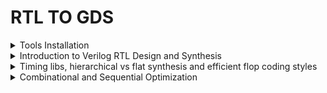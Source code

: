 # RTL TO GDS 

<details>

<summary>Tools Installation</summary>

### Install Yosys

#### Yosys is a Verilog HDL synthesis tool. This means that it takes a behavioural design description as input and generates an RTL, logical gate or physical gate level description of the design as output. Yosys’ main strengths are behavioural and RTL synthesis.

$ sudo apt-get update

$ git clone https://github.com/YosysHQ/yosys.git

$ cd yosys

$ sudo apt install make (If make is not installed ,install it)

$ sudo apt-get install build-essential clang bison flex
libreadline-dev gawk tcl-dev libffi-dev git
graphviz xdot pkg-config python3 libboost-system-dev
libboost-python-dev libboost-filesystem-dev zlib1g-dev

$ make config-gcc

$ make

$ sudo make install

<img width="429" alt="image" src="https://github.com/user-attachments/assets/56ee140f-3948-4352-a7ec-4787843e3890">


### install iverilog

#### iverilog: Icarus Verilog, commonly known as Iverilog, is an open-source tool used for the simulation and synthesis of digital circuits described in Verilog hardware description language (HDL).Primarily, Iverilog is used to simulate Verilog designs, allowing designers to verify the functionality of their digital circuits before physical implementation.

$ sudo apt-get install iverilog

<img width="397" alt="image" src="https://github.com/user-attachments/assets/4c3d4240-1a52-474b-8b3b-1af524da6aa6">

### install gtkwave

sudo apt-get update

sudo apt install gtkwave

<img width="574" alt="image" src="https://github.com/user-attachments/assets/7edf13db-e248-4153-af7e-5e47627cb532">

</details>

<details>

<summary>Introduction to Verilog RTL Design and Synthesis</summary>

In RTL design, the adherence to specifications is verified through simulation using a tool called a simulator. For this course, the simulator used is Icarus Verilog (Iverilog). The design refers to the actual Verilog code or set of codes that implement the intended functionality to meet the required specifications.

A testbench is used to apply stimulus, or test vectors, to the design to check its functionality. The simulator operates by monitoring changes in input signals; when an input changes, the corresponding output is evaluated. If there are no changes in the input, the output remains unchanged, as the simulator continuously checks for variations in input values to determine the resultant outputs.

### Block diagram of Test Bench

<img width="571" alt="image" src="https://github.com/user-attachments/assets/1e1b9aea-2c98-47b7-9dea-2d35718766ce">

### iverilog based simulation flow

![image](https://github.com/user-attachments/assets/31d49bf1-6689-48fa-8f9f-e5a159bdaaf8)

### LAB1- good_mux

Run the simulation on good_mux with the test bench tb_good_mux in iverilog.

<img width="364" alt="image" src="https://github.com/user-attachments/assets/2deb5f15-cc0e-4351-81d0-c53efeff4c18">

### testbench for good_mux

<img width="613" alt="image" src="https://github.com/user-attachments/assets/1cbc1109-4900-4262-8440-d453bb17ef69">

Icarus Verilog (Iverilog) takes design files and testbench files as inputs. The output of Iverilog is a .vcd (Value Change Dump) file, an ASCII-based format generated by EDA logic simulation tools. This file records changes in signal values throughout the simulation. The .vcd file can then be used as an input for the GTKWave tool, which visualizes the waveforms of the design's signals. By viewing these waveforms, one can verify the correctness of signal transitions according to the stimulus provided by the testbench.

#### Commands used

The output will be a.out file for the simulation 

<img width="608" alt="image" src="https://github.com/user-attachments/assets/c958b4f3-442e-4fc6-83a9-cc4454bd914c">

To view the simulation results, use a waveform viewer like GTKWave. Open the GTKWave and load the generated VCD file:

### Waveforms in gtkwave

<img width="604" alt="image" src="https://github.com/user-attachments/assets/efac9690-d4ea-48fb-80e3-b7e30b7cc0e3">

## Introduction to Yosys RTL Synthesizer

Yosys is an open-source framework for Verilog RTL synthesis. It is used primarily for converting high-level Verilog descriptions of digital circuits into gate-level netlists that can be implemented on FPGAs or used for ASIC design. Yosys is highly versatile and supports various front-end and back-end tools, making it a valuable tool for digital design and synthesis.

Inputs for Yosys tool: Design (.v), Liberty (.lib)
Output: Netlist file (.net.v)

<img width="600" alt="image" src="https://github.com/user-attachments/assets/574fea39-d6d6-46f2-9495-1867525ad5ed">

Verifying the design:

Use the Test bench using in RTL phase.Using the same stimulus used for RTL, the output expected should be the same as the one obtained in RTL phase.

<img width="598" alt="image" src="https://github.com/user-attachments/assets/db8d6336-823e-4225-a51f-3f95918fbb4b">

### Synthesis

The process of transforming the RTL description into a lower-level representation consisting of gates and their interconnections. This process is typically performed using a synthesis tool, which maps the RTL code to a specific technology library containing various gate-level components like AND, OR, NOT gates, flip-flops, and more.

<img width="184" alt="image" src="https://github.com/user-attachments/assets/d255aaa7-104f-42f2-92d1-dc63f8ca1012">

### What is .lib?

A .lib file, or a standard cell library file, is a collection of different standard cells that vary in functionality, input configurations, and other characteristics. These cells can implement various logic functions and are available in multiple performance models, such as slow, medium, and fast. Each model caters to different design requirements, providing options for trade-offs in speed, power, and area. This library enables designers to choose the appropriate cells to meet specific design criteria and constraints.

Block diagram shows how the Synthesizer works

<img width="440" alt="image" src="https://github.com/user-attachments/assets/a0eda8cc-2df0-4c11-a8e8-26d19454299c">

### Synthesis of good_mux.v

#### 1.Read the liberty source file

yosys> read_liberty -lib ../lib/sky130_fd_sc_hd_tt_025C_1v80.lib

#### 2. Read the Verilog source file

yosys> read_verilog good_mux.v

#### 3. Do Synthesis

yosys> synth -top good_mux

<img width="608" alt="image" src="https://github.com/user-attachments/assets/f1b30a9a-6b51-41e1-8675-c01fa1f12f26">

<img width="611" alt="image" src="https://github.com/user-attachments/assets/9b5b32b9-ad4c-43d5-a88f-abf5c1da890a">

#### 4. Technology Mapping to the Design using the abc tool which is integrated with Yosys:

 yosys> abc -liberty ../lib/sky130_fd_sc_hd_tt_025C_1v80.lib

<img width="605" alt="image" src="https://github.com/user-attachments/assets/d414464c-58bf-44cc-82ba-faa1c8590762">

<img width="605" alt="image" src="https://github.com/user-attachments/assets/e7f45182-7529-4667-a9c6-9078a8ca64fe">

#### 5. Generated Gate level Netlist

 yosys> show

<img width="604" alt="image" src="https://github.com/user-attachments/assets/66b32437-262d-46a3-a918-71128b05d529">

#### 6. Write the synthesized netlist to a Verilog file:

write_verilog good_mux_netlist.v

<img width="257" alt="image" src="https://github.com/user-attachments/assets/9bdc2f46-4455-404c-bacb-0ac57387c6fd">

yosys> write_verilog -noattr good_mux.netlist.v

<img width="235" alt="image" src="https://github.com/user-attachments/assets/5a7ef4fd-5ca1-452f-b32e-8a7e875ac584">

</details>

<details>

<summary>Timing libs, hierarchical vs flat synthesis and efficient flop coding styles</summary>


 A .lib file, also referred to as a Liberty file, is a standardized format in the electronic design automation (EDA) industry. Library cell description contains a lot of information like timing information, power estimation, other several attributes like area, functionality, operating condition etc. Speaking more technically, liberty format is a format to represent timing and power properties of black boxes (which we cant descend into). Liberty is an ASCII format, usually represented in a text file with extension “.lib“.

### Key Elements of a .lib File:
**Timing Information:** Details about the delay and timing constraints of the cells.  
**Power Information:** Data on power consumption, including dynamic and leakage power.  
**Area Information:** The physical area occupied by the cells.  
**Operating Conditions:** Environmental parameters like temperature and voltage for which the cells are characterized.  
**Pin Descriptions:** Information about the input and output pins of the cells, including their functions and electrical properties.

In our lab, we utilize the **sky130_fd_sc_hd_tt_025C_1v80.lib file.** Here’s an explanation of the filename components:

**sky130:** Refers to the 130nm technology node provided by SkyWater Technology Foundry.  
**fd:** Stands for fully-depleted, indicating the type of process technology.  
**sc:** Stands for standard cell.  
**hd:** Stands for high-density standard cell library.  
**tt:** Typical process corner (typical-typical).  
**025C:** The temperature condition at which the library data is characterized (25°C).  
**1v80:** The operating voltage condition (1.8V).

Snippet of .lib file

<img width="556" alt="image" src="https://github.com/user-attachments/assets/944ca820-6afa-4a54-91f0-8fd779270789">

Snippet showing leakage power in .lib file

<img width="527" alt="image" src="https://github.com/user-attachments/assets/924bd95c-604d-487a-a305-5c35b2c4b726">

Timing(Cell rise/fall delay etc.) in lookup table format:

<img width="563" alt="image" src="https://github.com/user-attachments/assets/9c82cbbb-60f8-4308-9540-5becc2bbea77">

Comparison of the area occupied by 2-input AND gates with varying drive strengths or widths shows that gates with higher drive strengths or greater widths occupy more area and will have less delay.

<img width="584" alt="image" src="https://github.com/user-attachments/assets/12e1b1e7-8c14-425e-a9be-a4505d504945">

### Hierarchial vs Flat Synthesis

#### Hierarchial Synthesis

In VLSI (Very Large Scale Integration) design, hierarchical synthesis and flat synthesis are two approaches to synthesizing a digital circuit from a high-level description to a gate-level representation. They differ in how they manage and optimize the design hierarchy during the synthesis process.

**Hierarchical Synthesis**
**Definition:** Hierarchical synthesis, also known as module-based or top-down synthesis, involves preserving the design hierarchy throughout the synthesis process. The design is divided into modules or blocks, and each module is synthesized separately, maintaining its boundaries and interfaces.

Invoking yosys to synthesize example multiple_modules.v

<img width="395" alt="image" src="https://github.com/user-attachments/assets/8a44fa1e-18a9-48bb-bda3-b5f059d28882">

<img width="380" alt="image" src="https://github.com/user-attachments/assets/f6e50452-0abb-45c0-854c-9ba1408140ab">

**1. Read the Liberty source file:**

yosys> read_liberty -lib ../lib/sky130_fd_sc_hd_tt_025C_1v80.lib

__2.Read the Verilog source file:__

yosys> read_verilog multiple_modules.v

__3.Perform synthesis:__

yosys> synth -top multiple_modules

<img width="605" alt="image" src="https://github.com/user-attachments/assets/1e6516f4-ebae-4af7-b59b-67d2d0712052">

Here, Sub_module1 has one and gate, sub_module2 has one OR gate 

<img width="598" alt="image" src="https://github.com/user-attachments/assets/e7ce7c06-4561-49d3-b396-862a1b518790">

Top mdoule multiple_module has sub_module1 and sub_module2 of one instance each and totally it contains 2 cells of both AND and OR gate

<img width="602" alt="image" src="https://github.com/user-attachments/assets/20e8c937-d28d-48ce-b583-9d7cc39cddd2">

**4.Technology Mapping to the Design using abc tool which is integrated with Yosys:**

yosys> abc -liberty ../lib/sky130_fd_sc_hd_tt_025C_1v80.lib

<img width="611" alt="image" src="https://github.com/user-attachments/assets/e0aea456-40a4-4a7b-b4a1-2ec3fd5fe849">

**5.View the generated gate level netlist:**

yosys> show multiple_modules

<img width="602" alt="image" src="https://github.com/user-attachments/assets/67cd5911-cc1a-4b8a-8e01-f815fa48745d">

Interestingly, the design is not displaying the AND and OR gates explicitly. Instead, it shows them as u1 and u2, which are instances of sub_module1 and sub_module2, respectively. Ideally, one would expect to see the AND and OR gates directly. This approach is known as hierarchical design, where the hierarchies are preserved, and the design maintains its modular structure.

**Flat synthesis:** Flat synthesis involves synthesizing the entire design as a single, monolithic entity without hierarchical organization.

**1.To flatten the design:**

yosys> flatten

<img width="311" alt="image" src="https://github.com/user-attachments/assets/328012d6-6823-42b2-abda-bbbb045abc43">

**2.To write a netlist to .v file:**

yosys> write_verilog -noattr multiple_modules_flat.v

<img width="335" alt="image" src="https://github.com/user-attachments/assets/17110aff-0dbf-4af3-9685-b76ba4b03bdc">

**3.To view the netlist (.v):**

yosys> !givim multiple_modules_flat.v

<img width="610" alt="image" src="https://github.com/user-attachments/assets/f269f628-22e3-49fc-9c81-73618e5b3f0b">

<img width="641" alt="image" src="https://github.com/user-attachments/assets/af3db9bb-dc9c-49ab-9636-8757b60f9084">

In the first case, the hierarchies of submodule1 and submodule2 are preserved. In the second case, we see a single netlist where the hierarchies are flattened out, and we directly see the instantiation of the AND gate and OR gate under multiple modules.

**4.To view the flattened gate level netlist:**

yosys> show

<img width="605" alt="image" src="https://github.com/user-attachments/assets/85119854-0c3f-4c1c-9123-17f55ae34b42">

So, when we flatten the design, we can see the structure completely.

### Sub module level synthesis###

Given multitiple modules, lets say we want to synthesize each sub module

**1.Read the Liberty source file:**

yosys> read_liberty -lib ../lib/sky130_fd_sc_hd_tt_025C_1v80.lib

<img width="418" alt="image" src="https://github.com/user-attachments/assets/775dbb23-39d3-4ca3-bb98-0c86261e66cb">

**2.Read the Verilog source file:**

yosys> read_verilog multiple_modules.v

<img width="404" alt="image" src="https://github.com/user-attachments/assets/425116f0-c082-44e9-826e-8805e0c065fe">

**3.Perform synthesis:**

yosys> synth -top sub_module1

<img width="604" alt="image" src="https://github.com/user-attachments/assets/cb367283-2004-43ae-8734-4c2949a6c56c">

**4.Technology Mapping to the Design using abc tool which is integrated with Yosys:**

yosys> abc -liberty ../lib/sky130_fd_sc_hd_tt_025C_1v80.lib

<img width="605" alt="image" src="https://github.com/user-attachments/assets/0f843ff7-ced0-4fd9-85a3-e348e95d5929">

**5.To view the generated gate level netlist:**

yosys> show

<img width="241" alt="image" src="https://github.com/user-attachments/assets/e00d191e-5e48-48f6-a596-ed78ccefbb70">

Sub-module level synthesis is preferred:

1.When we have multiple instances of the same module  2. When the design is massive.

### Different Methods for Flip-Flop Coding and Performance Enhancement

**Why are flops necessary, and how do they mitigate glitches in the circuit?**

Glitches in digital circuits often arise due to signal delays, noise, or timing mismatches. Flops are essential in preventing these glitches by:

Synchronization: Flops are edge-triggered, responding only to specific transitions like clock edges, ensuring that output changes occur at precise moments, reducing the chance of glitches caused by transient signals.

Timing Control: Flops are driven by a clock signal, ensuring that all circuit operations are synchronized. This coordination prevents timing mismatches, which could otherwise lead to glitches when data arrives at different times.

So,Flip-Flops can be used to restrict glitch propagation as:

Flip-flops are edge triggered circuits,so the output changes on edge of the clock signal,so even if input of flops are glitchy,output remains stable.
Combinational circuits driven by the flops,will receive stable inputs,hence their glitches will eventually settle down.

<img width="740" alt="image" src="https://github.com/user-attachments/assets/ef17901d-53bd-48d0-b0f1-a877524954c1">

The value of the flop must be in a known state all the time,for this signals like reset or set are used to control the initial state . set and reset can be synchronous or asynchronous.

#### Flops and Flop coding styles

Combinational circuits can produce glitches while settling to a final value when cascaded. Flip-flops are essential to store these final values, allowing changes only when an external signal confirms that the combinational logic has stabilized. The output Q of the flip-flop is protected from changes at the input D until the appropriate timing signal is applied. Set/reset signals are used to initialize the flip-flop, ensuring that the initial output of Q is a known, stable value.

**Simulation of Asynchronous Reset D-Flip Flop using iverilog followed by GTKWave**

<img width="401" alt="image" src="https://github.com/user-attachments/assets/a17e38da-f2e9-4665-b784-80e0db581b41">

<img width="604" alt="image" src="https://github.com/user-attachments/assets/7cb1918a-44ca-479b-85b1-4c0184a0fbb4">

Commands used:

1.iverilog dff_asyncres.v tb_dff_asyncres.v  2../a.out  3.gtkwave tb_dff_asyncres.vcd

<img width="639" alt="image" src="https://github.com/user-attachments/assets/0c5e04ae-0066-4cff-87ba-4562f5294f87">

<img width="604" alt="image" src="https://github.com/user-attachments/assets/51829bfc-8061-45c6-bc0f-8f76e973d10e">

In the scenario described, when the reset signal goes low before the clock arrives and d is high, the output Q of the flip-flop does not immediately go to 1. Instead, it waits for the clock edge. This means that d is aligned with the clock, and the flip-flop only senses the value of d at the clock edge. The output q is therefore synchronized to the clock; d may change at any time, but q will only update when the clock edge occurs, ensuring that changes in q happen in sync with the clock when driven by d.

**Simulation of Synchronous Reset D-Flip Flop using iverilog followed by GTKWave**

<img width="640" alt="image" src="https://github.com/user-attachments/assets/ab809fab-1c04-483b-b7ff-8438f6c13cc3">

**Synthesis of Asynchronous Reset D-Flip Flop using yosys:**

Here, we have to map the Flip-Flops to the dfflib which is present in sky130_fd_sc_hd_tt_025C_1v80.lib

Here's the command for mapping the flipflops to the dfflib:

yosys> dfflibmap -liberty ../lib/sky130_fd_sc_hd_tt_025C_1v80.lib

![image](https://github.com/user-attachments/assets/e2617527-845e-444c-ba62-1e7b3d8d2813)

**Synthesis of Asynchronous set D-Flip Flop using yosys:**

![image](https://github.com/user-attachments/assets/22ca9d8b-35e0-40f3-8f1e-4aeb86b5d466)

**Synthesis of Synchronous Reset D-Flip Flop using yosys:**

![image](https://github.com/user-attachments/assets/02bc9128-4d3d-4863-b17e-4aa21620ec80)

</details>

<details>
    <summary>Combinational and Sequential Optimization</summary>
    <ul>
        <li>
            <details>
                <summary>Combinational Logic Optimization</summary>
                <ul>
                    <li>
                        <details>
                            <summary><strong>PART 1: For opt_check Modules</strong></summary>
                            <ol>
                                <li>
                                    <strong>Step 1: Read Library</strong>
                                    <p>In Yosys, execute the command to read the library:</p>
                                    <img width="728" alt="Read Library" src="https://github.com/c-dhanush-p/SFAL-VSD/assets/170220133/bf2a8b14-da19-41ff-96ac-ee1fc0572722">
                                </li>
                                <li>
                                    <strong>Step 2: Read Verilog File</strong>
                                    <p>Load the Verilog file for the 'opt_check' module:</p>
                                    <img width="652" alt="Verilog File" src="https://github.com/c-dhanush-p/SFAL-VSD/assets/170220133/1c68e3e0-f349-4a91-9aa0-df769f531e71">
                                </li>
                                <li>
                                    <strong>Step 3: Define Module for Synthesis</strong>
                                    <p>Define the module to be synthesized and view the number of cells in the module:</p>
                                    <img width="286" alt="Define Module" src="https://github.com/c-dhanush-p/SFAL-VSD/assets/170220133/7e9cb74a-e0d5-4779-b786-eb7d62618c60">
                                    <img width="420" alt="Cell Count" src="https://github.com/c-dhanush-p/SFAL-VSD/assets/170220133/ea4b5d4a-122a-4881-903f-66d5a37996c0">
                                </li>
                                <li>
                                    <strong>Step 4: Execute opt_clean</strong>
                                    <p>Run opt_clean to remove unused cells and wires:</p>
                                    <img width="623" alt="opt_clean Execution" src="https://github.com/c-dhanush-p/SFAL-VSD/assets/170220133/b9d682ef-5229-4092-9dff-ac44c408aff0">
                                </li>
                                <li>
                                    <strong>Step 5: Generate Netlist</strong>
                                    <p>Generate the netlist and observe the reduction in the number of cells:</p>
                                    <img width="611" alt="Netlist Generation" src="https://github.com/c-dhanush-p/SFAL-VSD/assets/170220133/4d887668-b080-4942-a05d-5350f1ac6e51">
                                    <img width="598" alt="Cell Reduction" src="https://github.com/c-dhanush-p/SFAL-VSD/assets/170220133/78dbf1ca-d2c6-458c-9b3e-8ef595bd0c82">
                                </li>
                                <li>
                                    <strong>Step 6: View Netlist Design</strong>
                                    <p>Execute the show command to view the netlist design:</p>
                                    <img width="611" alt="View Netlist" src="https://github.com/c-dhanush-p/SFAL-VSD/assets/170220133/0992c28f-063b-4a43-90b0-b2abdfad762b">
                                </li>
                                <li>
                                    <strong>Steps 7-12: Repeat for Additional Modules</strong>
                                    <p>Repeat the above steps for additional modules (opt_check2, opt_check3, opt_check4), observing the changes and improvements each time:</p>
                                    <img width="418" alt="Further Steps" src="https://github.com/c-dhanush-p/SFAL-VSD/assets/170220133/16b97a65-65b6-4b51-ac38-3218c9d2865d">
                                    <img width="556" alt="ABC Command" src="https://github.com/c-dhanush-p/SFAL-VSD/assets/170220133/17c9dd9f-fd22-4312-bb51-0be49eadb040">
                                    <img width="497" alt="Further ABC Command" src="https://github.com/c-dhanush-p/SFAL-VSD/assets/170220133/3607a834-f446-462b-ab11-25856870721a">
                                </li>
                            </ol>
                        </details>
                    </li>
                    <li>
                        <details>
                            <summary><strong>PART 2: multiple_modules Optimization</strong></summary>
                            <ol>
                                <li>
                                    <strong>Step 1: Read Verilog File</strong>
                                    <p>Load the Verilog file for 'multiple_modules_opt.v'.</p>
                                    <img width="744" alt="Read Verilog File" src="https://github.com/c-dhanush-p/SFAL-VSD/assets/170220133/4ef7a599-3701-4953-8c1a-450a923a9876">
                                </li>
                                <li>
                                    <strong>Step 2: Define the Module for Synthesis</strong>
                                    <p>Specify which module to synthesize.</p>
                                    <img width="398" alt="Define Module" src="https://github.com/c-dhanush-p/SFAL-VSD/assets/170220133/73c1c313-ae77-45ad-9814-436b4d1cdebf">
                                </li>
                                <li>
                                    <strong>Step 3: Flatten the Design</strong>
                                    <p>Apply design flattening techniques to simplify the hierarchy.</p>
                                    <img width="475" alt="Flatten Design" src="https://github.com/c-dhanush-p/SFAL-VSD/assets/170220133/7dd4686a-7897-4ba8-8a65-52111a04903d">
                                </li>
                                <li>
                                    <strong>Step 4: Execute opt_clean</strong>
                                    <p>Remove unused cells and wires to optimize the design.</p>
                                    <img width="635" alt="Execute opt_clean" src="https://github.com/c-dhanush-p/SFAL-VSD/assets/170220133/4bfecaba-c49b-4ca9-958e-f1e7486aaa62">
                                </li>
                                <li>
                                    <strong>Step 5: Generate the Netlist</strong>
                                    <p>Generate the netlist and note the reduction in the number of cells.</p>
                                    <img width="617" alt="Generate Netlist" src="https://github.com/c-dhanush-p/SFAL-VSD/assets/170220133/c7b85d9d-f18d-4992-bf0b-151f22301e3d">
                                    <img width="571" alt="Cell Reduction" src="https://github.com/c-dhanush-p/SFAL-VSD/assets/170220133/cf863f0b-27aa-4781-8b36-0e6bd0f6275a">
                                </li>
                                <li>
                                    <strong>Step 6: View Netlist Design</strong>
                                    <p>Display the synthesized netlist design to verify correctness and optimization.</p>
                                    <img width="595" alt="View Netlist Design" src="https://github.com/c-dhanush-p/SFAL-VSD/assets/170220133/83c65d81-da59-49a9-8735-3938a35d7c18">
                                </li>
                                <li>
                                    <strong>Step 7: Repeat Optimization for Additional Module</strong>
                                    <p>Repeat the optimization steps for 'multiple_modules_opt2.v' and observe changes.</p>
                                </li>
                                <li>
                                    <strong>Step 8: View Netlist Design for Additional Module</strong>
                                    <p>Review the final netlist design for 'multiple_modules_opt2.v'.</p>
                                    <img width="353" alt="Final Netlist Design" src="https://github.com/c-dhanush-p/SFAL-VSD/assets/170220133/18374a6c-27ec-4bb3-9094-b057cbc6a9e2">
                                </li>
                            </ol>
                        </details>
                    </li>
                </ul>
            </details>
        </li>
        <li>
            <details>
                <summary>Sequential Logic Optimization</summary>
                <ul>
                    <li>
                        <details>
                            <summary><strong>PART 1: Dff_const Synthesis</strong></summary>
                            <ol>
                                <li>
                                    <strong>Step 1: Read the Library</strong>
                                    <p>Load the required library in Yosys.</p>
                                    <img width="735" alt="Read Library" src="https://github.com/c-dhanush-p/SFAL-VSD/assets/170220133/c4b43fb9-4a90-4695-842f-d68680ce4f0b">
                                </li>
                                <li>
                                    <strong>Step 2: Read the Verilog File</strong>
                                    <p>Load the Verilog file for 'dff_const1.v'.</p>
                                    <img width="669" alt="Read Verilog File" src="https://github.com/c-dhanush-p/SFAL-VSD/assets/170220133/e85367f2-5aa3-4692-9684-a5726016a08e">
                                </li>          
                                <li>
                                    <strong>Step 3: Define the Module for Synthesis</strong>
                                    <p>Specify the module to be synthesized and view the design hierarchy.</p>
                                    <img width="306" alt="Define Module" src="https://github.com/c-dhanush-p/SFAL-VSD/assets/170220133/c5e25901-ce0f-4520-9e21-ac1d5bc2666c">
                                    <img width="422" alt="Design Hierarchy" src="https://github.com/c-dhanush-p/SFAL-VSD/assets/170220133/80bc0503-0ade-47e4-bb10-a6773c53051f">
                                </li>
                                <li>
                                    <strong>Step 4: Run dfflibmap</strong>
                                    <p>Map the D flip-flop cells to sequential cells using dfflibmap.</p>
                                    <img width="870" alt="Run dfflibmap" src="https://github.com/c-dhanush-p/SFAL-VSD/assets/170220133/76ce4935-130d-4692-a5b3-211c7211afdc">
                                </li>
                                <li>
                                    <strong>Step 5: Generate the Netlist</strong>
                                    <p>Create the netlist for the design.</p>
                                    <img width="611" alt="Generate Netlist" src="https://github.com/c-dhanush-p/SFAL-VSD/assets/170220133/4802d8a6-2763-4975-be62-805a4473ac2a">
                                </li>
                                <li>
                                    <strong>Step 6: View the Design</strong>
                                    <p>Execute the 'show' command to view the synthesized design.</p>
                                    <img width="594" alt="View Design" src="https://github.com/c-dhanush-p/SFAL-VSD/assets/170220133/8dcc75b9-0bc2-43a3-89ae-9b0a1a8b6122">
                                </li>
                                <li>
                                    <strong>Steps 7-12: Repeat for Additional Files</strong>
                                    <p>Repeat the above steps for 'dff_const2.v', 'dff_const3.v', and 'dff_const4.v', viewing the design after each synthesis.</p>
                                    <img width="609" alt="View Design 2" src="https://github.com/c-dhanush-p/SFAL-VSD/assets/170220133/481c7486-83c1-4fe3-8301-ba1f930bc791">
                                    <img width="1359" alt="View Design 3" src="https://github.com/c-dhanush-p/SFAL-VSD/assets/170220133/5f8109ea-1f69-4d4f-bdb5-fb59e37cc882">
                                    <img width="616" alt="View Design 4" src="https://github.com/c-dhanush-p/SFAL-VSD/assets/170220133/69a155b4-d899-4597-9631-59e497c7edb5">
                                </li>
                            </ol>
                        </details>
                    </li>
                    <li>
                        <details>
                            <summary><strong>PART 2: Sequential Optimizations for Unused Outputs</strong></summary>
                            <ol>
                                <li>
                                    <strong>Step 1: Read the Library</strong>
                                    <p>Load the required library in Yosys.</p>
                                    <img width="744" alt="Read Library" src="https://github.com/c-dhanush-p/SFAL-VSD/assets/170220133/f2b3de6b-a2c1-498b-b957-aec0487c08be">
                                </li>
                                <li>
                                    <strong>Step 2: Read the Verilog File</strong>
                                    <p>Load the Verilog file for 'counter_opt.v'.</p>
                                    <img width="663" alt="Read Verilog File" src="https://github.com/c-dhanush-p/SFAL-VSD/assets/170220133/c603c612-d903-4e05-ab1d-bde84a52fd3c">
                                </li>          
                                <li>
                                    <strong>Step 3: Define the Module for Synthesis</strong>
                                    <p>Specify the module to be synthesized and view the design hierarchy.</p>
                                    <img width="324" alt="Define Module" src="https://github.com/c-dhanush-p/SFAL-VSD/assets/170220133/1a4979c3-0da7-4cf9-9bb2-a698f2b4c51d">
                                    <img width="407" alt="Design Hierarchy" src="https://github.com/c-dhanush-p/SFAL-VSD/assets/170220133/ecd2ad69-1e69-44cf-8403-d8670bf7028e">
                                </li>
                                <li>
                                    <strong>Step 4: Run dfflibmap</strong>
                                    <p>Map the D flip-flop cells to sequential cells using dfflibmap.</p>
                                    <img width="873" alt="Run dfflibmap" src="https://github.com/c-dhanush-p/SFAL-VSD/assets/170220133/65e34b53-4b7a-4d55-a43f-0cf59489a386">
                                </li>
                                <li>
                                    <strong>Step 5: Generate the Netlist</strong>
                                    <p>Create the netlist for the design.</p>
                                    <img width="621" alt="Generate Netlist" src="https://github.com/c-dhanush-p/SFAL-VSD/assets/170220133/d4b49572-0224-4ca6-978d-71ace7464ce3">
                                </li>
                                <li>
                                    <strong>Step 6: View the Design</strong>
                                    <p>Execute the 'show' command to view the synthesized design.</p>
                                    <img width="1361" alt="View Design" src="https://github.com/c-dhanush-p/SFAL-VSD/assets/170220133/26807584-5733-4728-bc9f-de30d5d18d4d">
                                </li>
                                <li>
                                    <strong>Steps 7-8: Repeat for Additional Files</strong>
                                    <p>Repeat the above steps for 'counter_opt2.v', viewing the design after synthesis.</p>
                                    <img width="425" alt="View Design 2" src="https://github.com/c-dhanush-p/SFAL-VSD/assets/170220133/2fdaa020-ca5a-4bf7-9ca2-b4087914ac52">
                                    <img width="1370" alt="View Design 3" src="https://github.com/c-dhanush-p/SFAL-VSD/assets/170220133/848db3bb-35bd-4fd2-8e92-122e76d86f70">
                                </li>
                            </ol>
                        </details>
                    </li>
                </ul>
            </details>
        </li>
    </ul>
</details>






























































